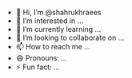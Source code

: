 - 👋 Hi, I’m @shahrukhraees
- 👀 I’m interested in ...
- 🌱 I’m currently learning ...
- 💞️ I’m looking to collaborate on ...
- 📫 How to reach me ...
- 😄 Pronouns: ...
- ⚡ Fun fact: ...

<!---
shahrukhraees/shahrukhraees is a ✨ special ✨ repository because its `README.md` (this file) appears on your GitHub profile.
You can click the Preview link to take a look at your changes.
--->
